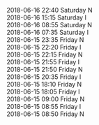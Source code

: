 2018-06-16 22:40 Saturday  N  
2018-06-16 15:15 Saturday  I  
2018-06-16 08:55 Saturday  N  
2018-06-16 07:35 Saturday  I  
2018-06-15 23:35 Friday  N  
2018-06-15 22:20 Friday  I  
2018-06-15 22:15 Friday  N  
2018-06-15 21:55 Friday  I  
2018-06-15 21:50 Friday  N  
2018-06-15 20:35 Friday  I  
2018-06-15 18:10 Friday  N  
2018-06-15 18:05 Friday  I  
2018-06-15 09:00 Friday  N  
2018-06-15 08:55 Friday  I  
2018-06-15 08:50 Friday  N  
